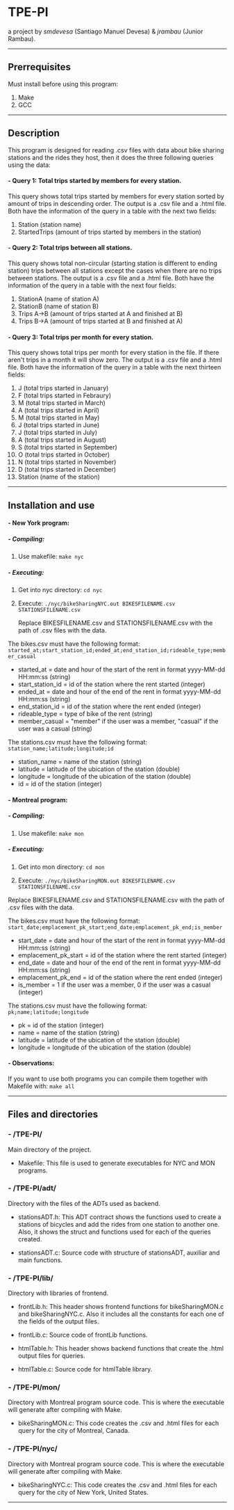 # TPE-PI #
a project by  *smdevesa* (Santiago Manuel Devesa) & *jrambau* (Junior Rambau).

---

## Prerrequisites ##

Must install before using this program:

  1. Make
  2. GCC

---

## Description

This program is designed for reading .csv files with data about bike sharing stations and the rides they host, then
it does the three following queries using the data:

####  -  Query 1: Total trips started by members for every station.

This query shows total trips started by members for every station sorted by
amount of trips in descending order.
The output is a .csv file and a .html file. Both have the information of the query in
a table with the next two fields:
  
  1. Station (station name)
  2. StartedTrips (amount of trips started by members in the station)
     
####  - Query 2: Total trips between all stations.

This query shows total non-circular (starting station is different to ending station)
trips between all stations except the cases when there are no trips between stations.
The output is a .csv file and a .html file. Both have the information of the query in
a table with the next four fields:

  1. StationA (name of station A)
  2. StationB (name of station B)
  3. Trips A->B (amount of trips started at A and finished at B)
  4. Trips B->A (amount of trips started at B and finished at A)
  
####  - Query 3: Total trips per month for every station.

This query shows total trips per month for every station in the file. If there aren't trips
in a month it will show zero.
The output is a .csv file and a .html file. Both have the information of the query in
a table with the next thirteen fields:

  1. J (total trips started in January)
  2. F (total trips started in Febraury)
  3. M (total trips started in March)
  4. A (total trips started in April)
  5. M (total trips started in May)
  6. J (total trips started in June)
  7. J (total trips started in July)
  8. A (total trips started in August)
  9. S (total trips started in September)
  10. O (total trips started in October)
  11. N (total trips started in November)
  12. D (total trips started in December)
  13. Station (name of the station)

---

## Installation and use

#### - New York program:

##### - Compiling:
1. Use makefile:
   `make nyc`

##### - Executing:

1. Get into nyc directory:
   `cd nyc`

2. Execute:
   `./nyc/bikeSharingNYC.out BIKESFILENAME.csv STATIONSFILENAME.csv`

    Replace BIKESFILENAME.csv and STATIONSFILENAME.csv with the path of .csv files with the data.

The bikes.csv must have the following format:
`started_at;start_station_id;ended_at;end_station_id;rideable_type;member_casual`

- started_at = date and hour of the start of the rent in format yyyy-MM-dd HH:mm:ss (string)
- start_station_id = id of the station where the rent started (integer)
- ended_at = date and hour of the end of the rent in format yyyy-MM-dd HH:mm:ss (string)
- end_station_id = id of the station where the rent ended (integer)
- rideable_type = type of bike of the rent (string)
- member_casual = "member" if the user was a member, "casual" if the user was a casual (string)

The stations.csv must have the following format:
`station_name;latitude;longitude;id`

- station_name = name of the station (string)
- latitude = latitude of the ubication of the station (double)
- longitude = longitude of the ubication of the station (double)
- id = id of the station (integer)

#### - Montreal program:

##### - Compiling:
  1. Use makefile:
      `make mon`

##### - Executing:

  1. Get into mon directory:
     `cd mon`
  
  2. Execute:
     `./nyc/bikeSharingMON.out BIKESFILENAME.csv STATIONSFILENAME.csv`

  Replace BIKESFILENAME.csv and STATIONSFILENAME.csv with the path of .csv files with the data.

The bikes.csv must have the following format:
`start_date;emplacement_pk_start;end_date;emplacement_pk_end;is_member`

- start_date = date and hour of the start of the rent in format yyyy-MM-dd HH:mm:ss (string)
- emplacement_pk_start = id of the station where the rent started (integer)
- end_date = date and hour of the end of the rent in format yyyy-MM-dd HH:mm:ss (string)
- emplacement_pk_end = id of the station where the rent ended (integer)
- is_member = 1 if the user was a member, 0 if the user was a casual (integer)

The stations.csv must have the following format:
`pk;name;latitude;longitude`

- pk = id of the station (integer)
- name = name of the station (string)
- latitude = latitude of the ubication of the station (double)
- longitude = longitude of the ubication of the station (double)

#### - Observations:

If you want to use both programs you can compile them together with Makefile with:
`make all`

---

## Files and directories

### - /TPE-PI/

Main directory of the project.

  - Makefile:
  This file is used to generate executables for NYC and MON programs.

### - /TPE-PI/adt/

Directory with the files of the ADTs used as backend.

  - stationsADT.h:
  This ADT contract shows the functions used to create a stations of bicycles
  and add the rides from one station to another one.
  Also, it shows the struct and functions used for each of the queries created.
  
  - stationsADT.c:
  Source code with structure of stationsADT, auxiliar and main functions.

### - /TPE-PI/lib/

  Directory with libraries of frontend.
  
  - frontLib.h:
  This header shows frontend functions for bikeSharingMON.c and bikeSharingNYC.c.
  Also it includes all the constants for each one of the fields of the output files.
  
  - frontLib.c:
  Source code of frontLib functions.

  - htmlTable.h:
  This header shows backend functions that create the .html output files
  for queries.
  
  - htmlTable.c:
  Source code for htmlTable library.

### - /TPE-PI/mon/
  
  Directory with Montreal program source code. This is where the executable will generate after compiling with Make.

  - bikeSharingMON.c:
  This code creates the .csv and .html files for each query for 
  the city of Montreal, Canada.

### - /TPE-PI/nyc/
  
  Directory with Montreal program source code. This is where the executable will generate after compiling with Make.

  - bikeSharingNYC.c:
  This code creates the .csv and .html files for each query for 
  the city of New York, United States.

---
